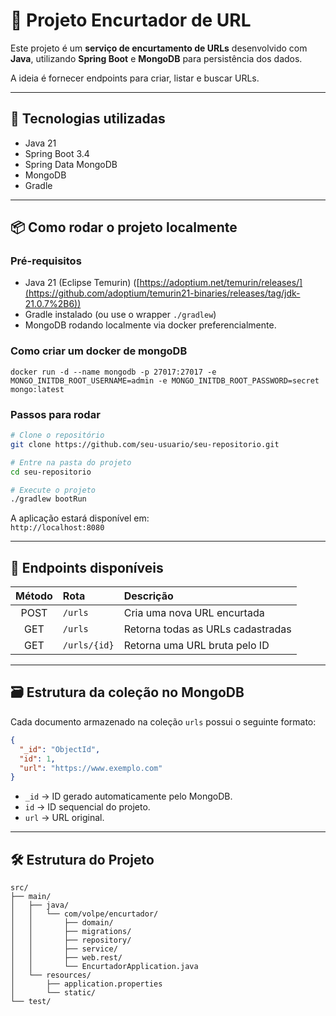 # 📎 Projeto Encurtador de URL

Este projeto é um **serviço de encurtamento de URLs** desenvolvido com **Java**, utilizando **Spring Boot** e **MongoDB** para persistência dos dados.

A ideia é fornecer endpoints para criar, listar e buscar URLs.

---

## 🚀 Tecnologias utilizadas

- Java 21
- Spring Boot 3.4
- Spring Data MongoDB
- MongoDB
- Gradle

---

## 📦 Como rodar o projeto localmente

### Pré-requisitos

- Java 21 (Eclipse Temurin) ([https://adoptium.net/temurin/releases/](https://github.com/adoptium/temurin21-binaries/releases/tag/jdk-21.0.7%2B6))
- Gradle instalado (ou use o wrapper `./gradlew`)
- MongoDB rodando localmente via docker preferencialmente.

### Como criar um docker de mongoDB
```
docker run -d --name mongodb -p 27017:27017 -e MONGO_INITDB_ROOT_USERNAME=admin -e MONGO_INITDB_ROOT_PASSWORD=secret mongo:latest
```

### Passos para rodar

```bash
# Clone o repositório
git clone https://github.com/seu-usuario/seu-repositorio.git

# Entre na pasta do projeto
cd seu-repositorio

# Execute o projeto
./gradlew bootRun
```

A aplicação estará disponível em:  
`http://localhost:8080`

---

## 🔗 Endpoints disponíveis

| Método | Rota                   | Descrição                         |
|:------:|:----------------------- |:--------------------------------- |
| POST   | `/urls`                  | Cria uma nova URL encurtada       |
| GET    | `/urls`                  | Retorna todas as URLs cadastradas |
| GET    | `/urls/{id}`             | Retorna uma URL bruta pelo ID           |

---

## 🗃️ Estrutura da coleção no MongoDB

Cada documento armazenado na coleção `urls` possui o seguinte formato:

```json
{
  "_id": "ObjectId",
  "id": 1,
  "url": "https://www.exemplo.com"
}
```

- `_id` → ID gerado automaticamente pelo MongoDB.
- `id` → ID sequencial do projeto.
- `url` → URL original.

---

## 🛠️ Estrutura do Projeto

```
src/
├── main/
│   ├── java/
│   │   └── com/volpe/encurtador/
│   │       ├── domain/
│   │       ├── migrations/
│   │       ├── repository/
│   │       ├── service/
│   │       ├── web.rest/
│   │       └── EncurtadorApplication.java
│   └── resources/
│       ├── application.properties
│       └── static/
└── test/
```
